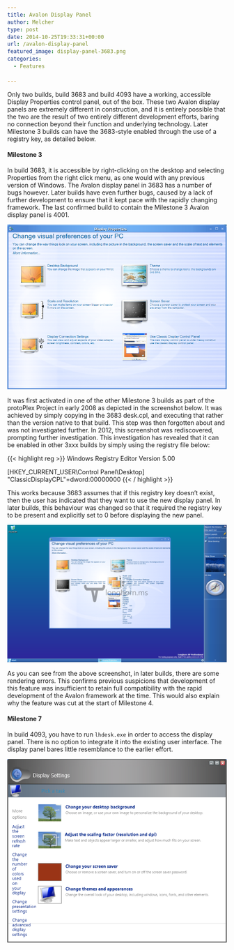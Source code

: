 ```yaml
---
title: Avalon Display Panel
author: Melcher
type: post
date: 2014-10-25T19:33:31+00:00
url: /avalon-display-panel
featured_image: display-panel-3683.png
categories:
  - Features

---
```

Only two builds, build 3683 and build 4093 have a working, accessible Display Properties control panel, out of the box. These two Avalon display panels are extremely different in construction, and it is entirely possible that the two are the result of two entirely different development efforts, baring no connection beyond their function and underlying technology. Later Milestone 3 builds can have the 3683-style enabled through the use of a registry key, as detailed below.

#### Milestone 3

In build 3683, it is accessible by right-clicking on the desktop and selecting Properties from the right click menu, as one would with any previous version of Windows. The Avalon display panel in 3683 has a number of bugs however. Later builds have even further bugs, caused by a lack of further development to ensure that it kept pace with the rapidly changing framework. The last confirmed build to contain the Milestone 3 Avalon display panel is 4001.

![](display-panel-3683.png)

It was first activated in one of the other Milestone 3 builds as part of the protoPlex Project in early 2008 as depicted in the screenshot below. It was achieved by simply copying in the 3683 desk.cpl, and executing that rather than the version native to that build. This step was then forgotten about and was not investigated further. In 2012, this screenshot was rediscovered, prompting further investigation. This investigation has revealed that it can be enabled in other 3xxx builds by simply using the registry file below:

{{< highlight reg >}}
Windows Registry Editor Version 5.00

[HKEY_CURRENT_USER\Control Panel\Desktop]
"ClassicDisplayCPL"=dword:00000000
{{< / highlight >}}

This works because 3683 assumes that if this registry key doesn’t exist, then the user has indicated that they want to use the new display panel. In later builds, this behaviour was changed so that it required the registry key to be present and explicitly set to 0 before displaying the new panel.

![](display-panel-3718.png)

As you can see from the above screenshot, in later builds, there are some rendering errors. This confirms previous suspicions that development of this feature was insufficient to retain full compatibility with the rapid development of the Avalon framework at the time. This would also explain why the feature was cut at the start of Milestone 4.

#### Milestone 7

In build 4093, you have to run `lhdesk.exe` in order to access the display panel. There is no option to integrate it into the existing user interface. The display panel bares little resemblance to the earlier effort.

![](display-panel-4093.png)